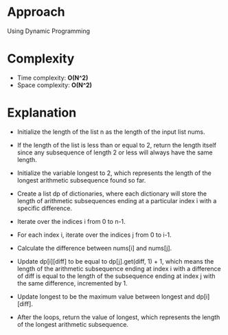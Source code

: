 # Approach

Using Dynamic Programming

# Complexity

- Time complexity: **O(N^2)**
- Space complexity: **O(N^2)**

# Explanation

- Initialize the length of the list n as the length of the input list nums.

- If the length of the list is less than or equal to 2, return the length itself since any subsequence of length 2 or less will always have the same length.

- Initialize the variable longest to 2, which represents the length of the longest arithmetic subsequence found so far.

- Create a list dp of dictionaries, where each dictionary will store the length of arithmetic subsequences ending at a particular index i with a specific difference.

- Iterate over the indices i from 0 to n-1.

- For each index i, iterate over the indices j from 0 to i-1.

-  Calculate the difference between nums[i] and nums[j].

- Update dp[i][diff] to be equal to dp[j].get(diff, 1) + 1, which means the length of the arithmetic subsequence ending at index i with a difference of diff is equal to the length of the subsequence ending at index j with the same difference, incremented by 1.

- Update longest to be the maximum value between longest and dp[i][diff].

- After the loops, return the value of longest, which represents the length of the longest arithmetic subsequence.
